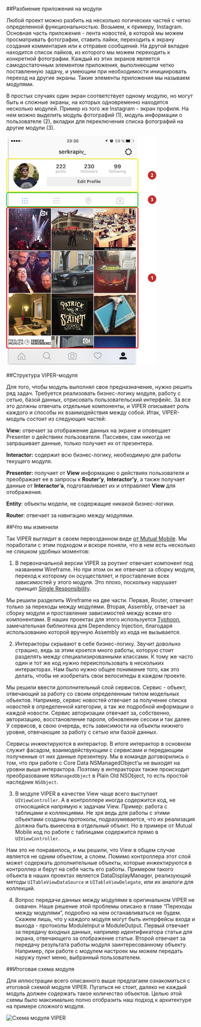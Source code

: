 ##Разбиение приложения на модули

Любой проект можно разбить на несколько логических частей с четко определенной функциональностью. Возьмем, к примеру, Instagram. Основная часть приложения - лента новостей, в которой мы можем просматривать фотографии, ставить лайки, переходить к экрану создания комментария или к отправке сообщений. На другой вкладке находится список лайков, из которого мы можем переходить к конкретной фотографии. Каждый из этих экранов является самодостаточным элементом приложения, выполняющим четко поставленную задачу, и умеющим при необходимости инициировать переход на другие экраны. Такие элементы приложения мы называем модулями.

В простых случаях один экран соответствует одному модулю, но могут быть и сложные экраны, на которых одновременно находятся несколько модулей. Пример из того же Instagram - экран профиля. На нем можно выделить модуль фотографий (1), модуль информации о пользователе (2), вкладки для переключения списка фотографий на другие модули (3).

![Профиль Instagram](Resources/instagram_example_serkrapiv.png)

##Структура VIPER-модуля

Для того, чтобы модуль выполнял свое предназначение, нужно решить ряд задач. Требуется реализовать бизнес-логику модуля, работу с сетью, базой данных, отрисовать пользовательский интерфейс. За все это должны отвечать отдельные компоненты, и VIPER описывает роль каждого и способы их взаимодействия между собой. Итак, VIPER-модуль состоит из следующих частей:

**View:** отвечает за отображение данных на экране и оповещает Presenter о действиях пользователя. Пассивен, сам никогда не запрашивает данные, только получает их от презентера.

**Interactor:** содержит всю бизнес-логику, необходимую для работы текущего модуля.

**Presenter:** получает от **View** информацию о действиях пользователя и преображает ее в запросы к **Router’у**, **Interactor’у**, а также получает данные от **Interactor’a**, подготавливает их и отправляет **View** для отображения.

**Entity**: объекты модели, не содержащие никакой бизнес-логики.

**Router**: отвечает за навигацию между модулями.

##Что мы изменили

Так VIPER выглядит в своем первозданном виде [от Mutual Mobile](https://www.objc.io/issues/13-architecture/viper/). Мы поработали с этим подходом и вскоре поняли, что в нем есть несколько не слишком удобных моментов:

1) В первоначальной версии VIPER за роутинг отвечает компонент под названием Wireframe. Но при этом он же отвечает за сборку модуля, переход к которому он осуществляет, и проставление всех зависимостей у этого модуля. Это плохо, поскольку нарушает принцип [Single Responsibility](https://en.wikipedia.org/wiki/Single_responsibility_principle). 

Мы решили разделить Wireframe на две части. Первая, Router, отвечает только за переходы между модулями. Вторая, Assembly, отвечает за сборку модуля и проставление зависимостей между всеми его компонентами. В наших проектах для этого используется [Typhoon](https://github.com/appsquickly/Typhoon), замечательная библиотека для Dependency Injection, благодаря использованию которой вручную Assembly из кода не вызывается.

2) Интеракторы скрывают в себе бизнес-логику. Звучит довольно страшно, ведь за этим кроется много работы, которую стоит разделять между специализированными классами. К тому же часто один и тот же код нужно переиспользовать в нескольких интеракторах. Нам было нужно общее понимание того, как это делать, чтобы не изобретать свои велосипеды в каждом проекте.

Мы решили ввести дополнительный слой сервисов. Сервис - объект, отвечающий за работу со своим определенным типом модельных объектов. Например, сервис новостей отвечает за получение списка новостей в определенной категории, а так же подробной информации о каждой новости. Сервис авторизации отвечает за, собственно, авторизацию, восстановление пароля, обновление сессии и так далее. У сервисов, в свою очередь, есть зависимости на объекты нижнего уровня, отвечающие за работу с сетью или базой данных.

Сервисы инжектируются в интерактор. В итоге интерактор в основном служит фасадом, взаимодействующим с сервисами и передающим полученные от них данные презентеру. Мы в команде договорились о том, что при работе с Core Data NSManagedObject’ы не выходят на уровни выше интерактора. Поэтому в интеракторах также происходит преобразование `NSManagedObject` в Plain Old NSObject, то есть простой наследник `NSObject`.

3) В модуле VIPER в качестве View чаще всего выступает `UIViewController`. А в контроллере иногда содержится код, не относящийся напрямую к задачам View. Пример: работа с таблицами и коллекциями. Не зря ведь для работы с этими объектами созданы протоколы, подразумевается, что их реализация должна быть вынесена в отдельный объект. Но в примере от Mutual Mobile код по работе с таблицами содержится прямо в `UIViewController`.

Нам это не понравилось, и мы решили, что View в общем случае является не одним объектом, а слоем. Помимо контроллера этот слой может содержать дополнительные объекты, которые инжектируются в контроллер и берут на себя часть его работы. Примером такого объекта в наших проектах является DataDisplayManager, реализующий методы `UITableViewDataSource` и `UITableViewDelegate`, или их аналоги для коллекций.

4) Вопрос передачи данных между модулями в оригинальном VIPER не охвачен. Наше решение этой проблемы описано в главе “Переходы между модулями”, подробно на нем останавливаться не будем. Скажем лишь, что у каждого модуля могут быть интерфейсы входа и выхода - протоколы ModuleInput и ModuleOutput. Первый отвечает за передачу входных данных, например идентификатора статьи для экрана, отвечающего за отображение статьи. Второй отвечает за передачу результата работы модуля заинтересованному объекту. Например, при работе с модулем настроек мы можем передать наружу пункт меню, выбранный пользователем. 

##Итоговая схема модуля

Для иллюстрации всего описанного выше предлагаем ознакомиться с итоговой схемой модуля VIPER. Пугаться не стоит, далеко не каждый модуль должен содержать такое количество объектов. Целью этой схемы было максимально полно отобразить наш подход к архитектуре на примере сложного модуля.

![Схема модуля VIPER](Resources/module_structure.png)
